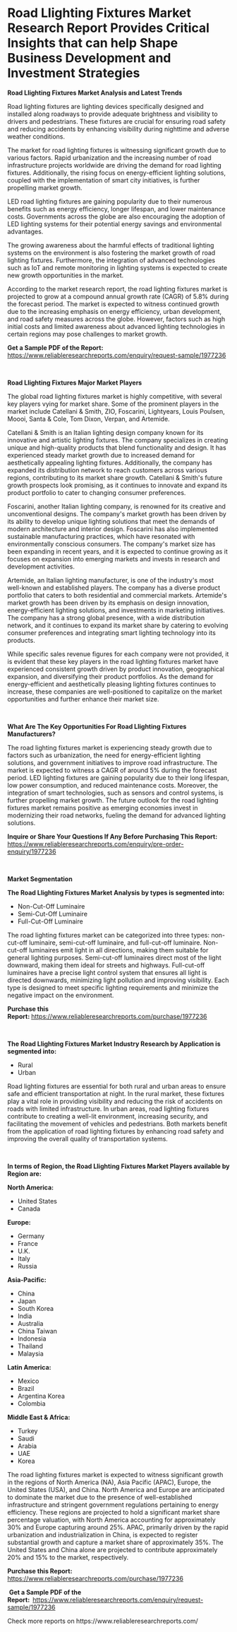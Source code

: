 <p><h1>Road Llighting Fixtures Market Research Report Provides Critical Insights that can help Shape Business Development and Investment Strategies</h1></p><p><strong>Road Llighting Fixtures Market Analysis and Latest Trends</strong></p>
<p><p>Road lighting fixtures are lighting devices specifically designed and installed along roadways to provide adequate brightness and visibility to drivers and pedestrians. These fixtures are crucial for ensuring road safety and reducing accidents by enhancing visibility during nighttime and adverse weather conditions.</p><p>The market for road lighting fixtures is witnessing significant growth due to various factors. Rapid urbanization and the increasing number of road infrastructure projects worldwide are driving the demand for road lighting fixtures. Additionally, the rising focus on energy-efficient lighting solutions, coupled with the implementation of smart city initiatives, is further propelling market growth.</p><p>LED road lighting fixtures are gaining popularity due to their numerous benefits such as energy efficiency, longer lifespan, and lower maintenance costs. Governments across the globe are also encouraging the adoption of LED lighting systems for their potential energy savings and environmental advantages.</p><p>The growing awareness about the harmful effects of traditional lighting systems on the environment is also fostering the market growth of road lighting fixtures. Furthermore, the integration of advanced technologies such as IoT and remote monitoring in lighting systems is expected to create new growth opportunities in the market.</p><p>According to the market research report, the road lighting fixtures market is projected to grow at a compound annual growth rate (CAGR) of 5.8% during the forecast period. The market is expected to witness continued growth due to the increasing emphasis on energy efficiency, urban development, and road safety measures across the globe. However, factors such as high initial costs and limited awareness about advanced lighting technologies in certain regions may pose challenges to market growth.</p></p>
<p><strong>Get a Sample PDF of the Report:&nbsp;</strong> <a href="https://www.reliableresearchreports.com/enquiry/request-sample/1977236">https://www.reliableresearchreports.com/enquiry/request-sample/1977236</a></p>
<p>&nbsp;</p>
<p><strong>Road Llighting Fixtures Major Market Players</strong></p>
<p><p>The global road lighting fixtures market is highly competitive, with several key players vying for market share. Some of the prominent players in the market include Catellani & Smith, ZIO, Foscarini, Lightyears, Louis Poulsen, Moooi, Santa & Cole, Tom Dixon, Verpan, and Artemide.</p><p>Catellani & Smith is an Italian lighting design company known for its innovative and artistic lighting fixtures. The company specializes in creating unique and high-quality products that blend functionality and design. It has experienced steady market growth due to increased demand for aesthetically appealing lighting fixtures. Additionally, the company has expanded its distribution network to reach customers across various regions, contributing to its market share growth. Catellani & Smith's future growth prospects look promising, as it continues to innovate and expand its product portfolio to cater to changing consumer preferences.</p><p>Foscarini, another Italian lighting company, is renowned for its creative and unconventional designs. The company's market growth has been driven by its ability to develop unique lighting solutions that meet the demands of modern architecture and interior design. Foscarini has also implemented sustainable manufacturing practices, which have resonated with environmentally conscious consumers. The company's market size has been expanding in recent years, and it is expected to continue growing as it focuses on expansion into emerging markets and invests in research and development activities.</p><p>Artemide, an Italian lighting manufacturer, is one of the industry's most well-known and established players. The company has a diverse product portfolio that caters to both residential and commercial markets. Artemide's market growth has been driven by its emphasis on design innovation, energy-efficient lighting solutions, and investments in marketing initiatives. The company has a strong global presence, with a wide distribution network, and it continues to expand its market share by catering to evolving consumer preferences and integrating smart lighting technology into its products.</p><p>While specific sales revenue figures for each company were not provided, it is evident that these key players in the road lighting fixtures market have experienced consistent growth driven by product innovation, geographical expansion, and diversifying their product portfolios. As the demand for energy-efficient and aesthetically pleasing lighting fixtures continues to increase, these companies are well-positioned to capitalize on the market opportunities and further enhance their market size.</p></p>
<p>&nbsp;</p>
<p><strong>What Are The Key Opportunities For Road Llighting Fixtures Manufacturers?</strong></p>
<p><p>The road lighting fixtures market is experiencing steady growth due to factors such as urbanization, the need for energy-efficient lighting solutions, and government initiatives to improve road infrastructure. The market is expected to witness a CAGR of around 5% during the forecast period. LED lighting fixtures are gaining popularity due to their long lifespan, low power consumption, and reduced maintenance costs. Moreover, the integration of smart technologies, such as sensors and control systems, is further propelling market growth. The future outlook for the road lighting fixtures market remains positive as emerging economies invest in modernizing their road networks, fueling the demand for advanced lighting solutions.</p></p>
<p><strong>Inquire or Share Your Questions If Any Before Purchasing This Report:</strong> <a href="https://www.reliableresearchreports.com/enquiry/pre-order-enquiry/1977236">https://www.reliableresearchreports.com/enquiry/pre-order-enquiry/1977236</a></p>
<p>&nbsp;</p>
<p><strong>Market Segmentation</strong></p>
<p><strong>The Road Llighting Fixtures Market Analysis by types is segmented into:</strong></p>
<p><ul><li>Non-Cut-Off Luminaire</li><li>Semi-Cut-Off Luminaire</li><li>Full-Cut-Off Luminaire</li></ul></p>
<p><p>The road lighting fixtures market can be categorized into three types: non-cut-off luminaire, semi-cut-off luminaire, and full-cut-off luminaire. Non-cut-off luminaires emit light in all directions, making them suitable for general lighting purposes. Semi-cut-off luminaires direct most of the light downward, making them ideal for streets and highways. Full-cut-off luminaires have a precise light control system that ensures all light is directed downwards, minimizing light pollution and improving visibility. Each type is designed to meet specific lighting requirements and minimize the negative impact on the environment.</p></p>
<p><strong>Purchase this Report:&nbsp;</strong><a href="https://www.reliableresearchreports.com/purchase/1977236">https://www.reliableresearchreports.com/purchase/1977236</a></p>
<p>&nbsp;</p>
<p><strong>The Road Llighting Fixtures Market Industry Research by Application is segmented into:</strong></p>
<p><ul><li>Rural</li><li>Urban</li></ul></p>
<p><p>Road lighting fixtures are essential for both rural and urban areas to ensure safe and efficient transportation at night. In the rural market, these fixtures play a vital role in providing visibility and reducing the risk of accidents on roads with limited infrastructure. In urban areas, road lighting fixtures contribute to creating a well-lit environment, increasing security, and facilitating the movement of vehicles and pedestrians. Both markets benefit from the application of road lighting fixtures by enhancing road safety and improving the overall quality of transportation systems.</p></p>
<p>&nbsp;</p>
<p><strong>In terms of Region, the Road Llighting Fixtures Market Players available by Region are:</strong></p>
<p>
    <p> <strong> North America: </strong>
        <ul>
            <li>United States</li>
            <li>Canada</li>
        </ul>
        </p> 
    <p> <strong> Europe: </strong>
        <ul>
            <li>Germany</li>
            <li>France</li>
            <li>U.K.</li>
            <li>Italy</li>
            <li>Russia</li>
        </ul>
        </p> 
    <p> <strong> Asia-Pacific: </strong>
        <ul>
            <li>China</li>
            <li>Japan</li>
            <li>South Korea</li>
            <li>India</li>
            <li>Australia</li>
            <li>China Taiwan</li>
            <li>Indonesia</li>
            <li>Thailand</li>
            <li>Malaysia</li>
        </ul>
        </p> 
    <p> <strong> Latin America: </strong>
        <ul>
            <li>Mexico</li>
            <li>Brazil</li>
            <li>Argentina Korea</li>
            <li>Colombia</li>
        </ul>
        </p> 
    <p> <strong> Middle East & Africa: </strong>
        <ul>
            <li>Turkey</li>
            <li>Saudi</li>
            <li>Arabia</li>
            <li>UAE</li>
            <li>Korea</li>
        </ul>
    </p>
    </p>
<p><p>The road lighting fixtures market is expected to witness significant growth in the regions of North America (NA), Asia Pacific (APAC), Europe, the United States (USA), and China. North America and Europe are anticipated to dominate the market due to the presence of well-established infrastructure and stringent government regulations pertaining to energy efficiency. These regions are projected to hold a significant market share percentage valuation, with North America accounting for approximately 30% and Europe capturing around 25%. APAC, primarily driven by the rapid urbanization and industrialization in China, is expected to register substantial growth and capture a market share of approximately 35%. The United States and China alone are projected to contribute approximately 20% and 15% to the market, respectively.</p></p>
<p><strong>Purchase this Report: </strong><a href="https://www.reliableresearchreports.com/purchase/1977236">https://www.reliableresearchreports.com/purchase/1977236</a></p>
<p>&nbsp;<strong>Get a Sample PDF of the Report:&nbsp;&nbsp;</strong><a href="https://www.reliableresearchreports.com/enquiry/request-sample/1977236">https://www.reliableresearchreports.com/enquiry/request-sample/1977236</a></p>
<p><strong></strong></p>
<p>Check more reports on https://www.reliableresearchreports.com/</p>